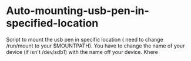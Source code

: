 # Auto-mounting-usb-pen-in-specified-location
Script to mount the usb pen in specific location ( need to change /run/mount to your $MOUNTPATH).
You have to change the name of your device (if isn't /dev/sdb1) with the name off your device.
Khere 
